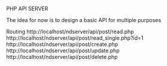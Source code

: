 PHP API SERVER

The idea for now is to design a basic API for multiple purposes

Routing 
    http://localhost/ndserver/api/post/read.php
    http://localhost/ndserver/api/post/read_single.php?id=1
    http://localhost/ndserver/api/post/create.php
    http://localhost/ndserver/api/post/update.php
    http://localhost/ndserver/api/post/delete.php
